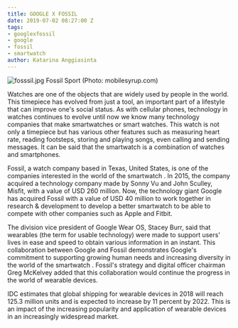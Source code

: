 ```yaml
---
title: GOOGLE X FOSSIL
date: 2019-07-02 08:27:00 Z
tags:
- googlexfossil
- google
- fossil
- smartwatch
author: Katarina Anggiasinta
---
```


![fosssil.jpg](/uploads/fosssil.jpg)
Fossil Sport
(Photo: mobilesyrup.com)

Watches are one of the objects that are widely used by people in the world. This timepiece has evolved from just a tool, an important part of a lifestyle that can improve one's social status. As with cellular phones, technology in watches continues to evolve until now we know many technology companies that make smartwatches or smart watches. This watch is not only a timepiece but has various other features such as measuring heart rate, reading footsteps, storing and playing songs, even calling and sending messages. It can be said that the smartwatch is a combination of watches and smartphones.

Fossil, a watch company based in Texas, United States, is one of the companies interested in the world of the smartwatch . In 2015, the company acquired a technology company made by Sonny Vu ​​and John Sculley, Misfit, with a value of USD 260 million. Now, the technology giant Google has acquired Fossil with a value of USD 40 million to work together in research & development to develop a better smartwatch to be able to compete with other companies such as Apple and Fitbit.

The division vice president of Google Wear OS, Stacey Burr, said that wearables (the term for usable technology) were made to support users' lives in ease and speed to obtain various information in an instant. This collaboration between Google and Fossil demonstrates Google's commitment to supporting growing human needs and increasing diversity in the world of the smartwatch . Fossil's strategy and digital officer chairman Greg McKelvey added that this collaboration would continue the progress in the world of wearable devices.

IDC estimates that global shipping for wearable devices in 2018 will reach 125.3 million units and is expected to increase by 11 percent by 2022. This is an impact of the increasing popularity and application of wearable devices in an increasingly widespread market.